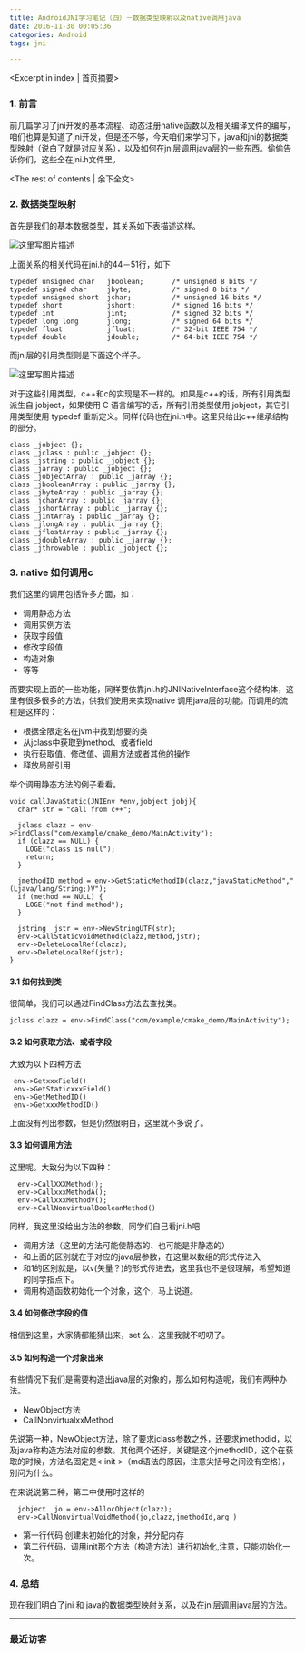 ```yaml
---
title: AndroidJNI学习笔记（四）－数据类型映射以及native调用java
date: 2016-11-30 00:05:36
categories: Android
tags: jni

---
```

<Excerpt in index | 首页摘要>
### 1. 前言

前几篇学习了jni开发的基本流程、动态注册native函数以及相关编译文件的编写，咱们也算是知道了jni开发，但是还不够，今天咱们来学习下，java和jni的数据类型映射（说白了就是对应关系），以及如何在jni层调用java层的一些东西。偷偷告诉你们，这些全在jni.h文件里。

<!-- more -->
<The rest of contents | 余下全文>


### 2. 数据类型映射 

首先是我们的基本数据类型，其关系如下表描述这样。

![这里写图片描述](http://img.blog.csdn.net/20161129225511135)

上面关系的相关代码在jni.h的44－51行，如下

```
typedef unsigned char   jboolean;       /* unsigned 8 bits */
typedef signed char     jbyte;          /* signed 8 bits */
typedef unsigned short  jchar;          /* unsigned 16 bits */
typedef short           jshort;         /* signed 16 bits */
typedef int             jint;           /* signed 32 bits */
typedef long long       jlong;          /* signed 64 bits */
typedef float           jfloat;         /* 32-bit IEEE 754 */
typedef double          jdouble;        /* 64-bit IEEE 754 */
```


而jni层的引用类型则是下面这个样子。

![这里写图片描述](http://img.blog.csdn.net/20161129225901230)

对于这些引用类型，c++和c的实现是不一样的。如果是c++的话，所有引用类型派生自 jobject，如果使用 C 语言编写的话，所有引用类型使用 jobject，其它引用类型使用 typedef 重新定义。同样代码也在jni.h中。这里只给出c++继承结构的部分。

```
class _jobject {};
class _jclass : public _jobject {};
class _jstring : public _jobject {};
class _jarray : public _jobject {};
class _jobjectArray : public _jarray {};
class _jbooleanArray : public _jarray {};
class _jbyteArray : public _jarray {};
class _jcharArray : public _jarray {};
class _jshortArray : public _jarray {};
class _jintArray : public _jarray {};
class _jlongArray : public _jarray {};
class _jfloatArray : public _jarray {};
class _jdoubleArray : public _jarray {};
class _jthrowable : public _jobject {};
```

### 3. native 如何调用c

我们这里的调用包括许多方面，如：

* 调用静态方法
* 调用实例方法
* 获取字段值
* 修改字段值
* 构造对象
* 等等

而要实现上面的一些功能，同样要依靠jni.h的JNINativeInterface这个结构体，这里有很多很多的方法，供我们使用来实现native 调用java层的功能。而调用的流程是这样的：

*  根据全限定名在jvm中找到想要的类
* 从jclass中获取到method、或者field
* 执行获取值、修改值、调用方法或者其他的操作
* 释放局部引用

举个调用静态方法的例子看看。

```
void callJavaStatic(JNIEnv *env,jobject jobj){
  char* str = "call from c++";

  jclass clazz = env->FindClass("com/example/cmake_demo/MainActivity");
  if (clazz == NULL) {
    LOGE("class is null");
    return;
  }

  jmethodID method = env->GetStaticMethodID(clazz,"javaStaticMethod","(Ljava/lang/String;)V");
  if (method == NULL) {
    LOGE("not find method");
  }

  jstring  jstr = env->NewStringUTF(str);
  env->CallStaticVoidMethod(clazz,method,jstr);
  env->DeleteLocalRef(clazz);
  env->DeleteLocalRef(jstr);
}
```


#### 3.1 如何找到类

很简单，我们可以通过FindClass方法去查找类。

```
jclass clazz = env->FindClass("com/example/cmake_demo/MainActivity");
```

#### 3.2  如何获取方法、或者字段
大致为以下四种方法

```
 env->GetxxxField()
 env->GetStaticxxxField()
 env->GetMethodID()
 env->GetxxxMethodID()
```

上面没有列出参数，但是仍然很明白，这里就不多说了。


#### 3.3 如何调用方法

这里呢。大致分为以下四种：

```
  env->CallXXXMethod();
  env->CallxxxMethodA();
  env->CallxxxMethodV();
  env->CallNonvirtualBooleanMethod()
```

同样，我这里没给出方法的参数，同学们自己看jni.h吧

* 调用方法（这里的方法可能使静态的、也可能是非静态的）
* 和上面的区别就在于对应的java层参数，在这里以数组的形式传进入
* 和1的区别就是，以v(矢量？)的形式传进去，这里我也不是很理解，希望知道的同学指点下。
* 调用构造函数初始化一个对象，这个，马上说道。

#### 3.4 如何修改字段的值

相信到这里，大家猜都能猜出来，set 么，这里我就不叨叨了。


#### 3.5 如何构造一个对象出来

有些情况下我们是需要构造出java层的对象的，那么如何构造呢，我们有两种办法。

*  NewObject方法 
*  CallNonvirtualxxMethod

先说第一种，NewObject方法，除了要求jclass参数之外，还要求jmethodid，以及java称构造方法对应的参数。其他两个还好，关键是这个jmethodID，这个在获取的时候，方法名固定是< init >（md语法的原因，注意尖括号之间没有空格），别问为什么。

在来说说第二种，第二中使用时这样的

```
  jobject  jo = env->AllocObject(clazz);
  env->CallNonvirtualVoidMethod(jo,clazz,jmethodId,arg )
```

* 第一行代码 创建未初始化的对象，并分配内存
* 第二行代码，调用init那个方法（构造方法）进行初始化,注意，只能初始化一次。


### 4. 总结

现在我们明白了jni 和 java的数据类型映射关系，以及在jni层调用java层的方法。



---### 最近访客<ul class="ds-recent-visitors" data-num-items="46" data-avatar-size="40"></ul>



